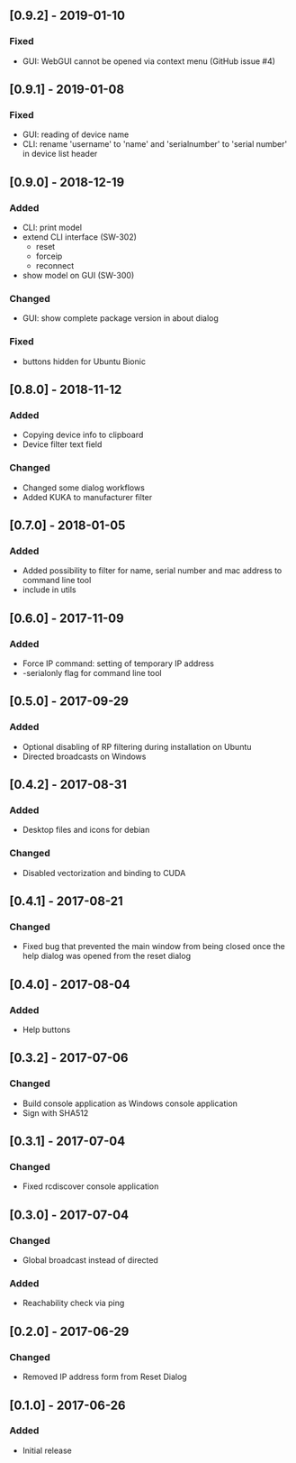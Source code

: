 ## [0.9.2] - 2019-01-10
### Fixed
- GUI: WebGUI cannot be opened via context menu (GitHub issue #4)

## [0.9.1] - 2019-01-08
### Fixed
- GUI: reading of device name
- CLI: rename 'username' to 'name' and 'serialnumber' to 'serial number' in device list header

## [0.9.0] - 2018-12-19
### Added
- CLI: print model
- extend CLI interface (SW-302)
  - reset
  - forceip
  - reconnect
- show model on GUI (SW-300)

### Changed
- GUI: show complete package version in about dialog

### Fixed
- buttons hidden for Ubuntu Bionic

## [0.8.0] - 2018-11-12
### Added
- Copying device info to clipboard
- Device filter text field

### Changed
- Changed some dialog workflows
- Added KUKA to manufacturer filter

## [0.7.0] - 2018-01-05
### Added
- Added possibility to filter for name, serial number and mac address to command line tool
- include <array> in utils

## [0.6.0] - 2017-11-09
### Added
- Force IP command: setting of temporary IP address
- -serialonly flag for command line tool

## [0.5.0] - 2017-09-29
### Added
- Optional disabling of RP filtering during installation on Ubuntu
- Directed broadcasts on Windows

## [0.4.2] - 2017-08-31
### Added
- Desktop files and icons for debian
### Changed
- Disabled vectorization and binding to CUDA

## [0.4.1] - 2017-08-21
### Changed
- Fixed bug that prevented the main window from being closed once the help dialog was opened from the reset dialog

## [0.4.0] - 2017-08-04
### Added
- Help buttons

## [0.3.2] - 2017-07-06
### Changed
- Build console application as Windows console application
- Sign with SHA512

## [0.3.1] - 2017-07-04
### Changed
- Fixed rcdiscover console application

## [0.3.0] - 2017-07-04
### Changed
- Global broadcast instead of directed

### Added
- Reachability check via ping

## [0.2.0] - 2017-06-29
### Changed
- Removed IP address form from Reset Dialog

## [0.1.0] - 2017-06-26
### Added
- Initial release
